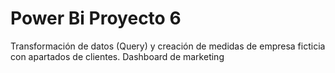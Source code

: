 # Power Bi Proyecto 6
Transformación de datos (Query) y creación de medidas de empresa ficticia con apartados de clientes. Dashboard de marketing
